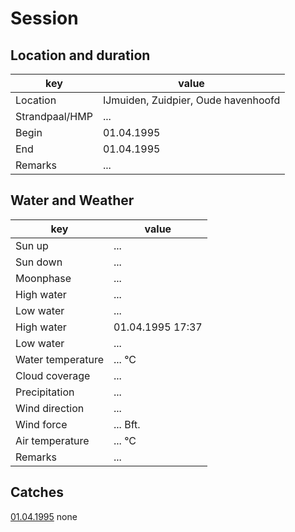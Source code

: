 # Session

## Location and duration

key | value |
----|-------|
Location | IJmuiden, Zuidpier, Oude havenhoofd |
Strandpaal/HMP | ... |
Begin | 01.04.1995 |
End | 01.04.1995 |
Remarks | ... |

## Water and Weather

key | value |
----|-------|
Sun up | ... |
Sun down | ... |
Moonphase | ... |
High water | ... |
Low water | ... |
High water | 01.04.1995 17:37 |
Low water | ... |
Water temperature | ... °C |
Cloud coverage | ... |
Precipitation | ... |
Wind direction | ... |
Wind force | ... Bft. |
Air temperature | ... °C |
Remarks | ... |

## Catches

[01.04.1995](catches/19950401_xxxx.md) none

